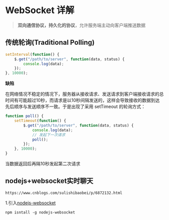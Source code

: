 # WebSocket 详解

> **双向通信协议，持久化的协议**，允许服务端主动向客户端推送数据


## 传统轮询(Traditional Polling)

```javascript
setInterval(function() {
    $.get("/path/to/server", function(data, status) {
        console.log(data);
    });
}, 10000);
```

**缺陷**

在网络情况不稳定的情况下，服务器从接收请求、发送请求到客户端接收请求的总时间有可能超过10秒，而请求是以10秒间隔发送的，这样会导致接收的数据到达先后顺序与发送顺序不一致。于是出现了采用 setTimeout 的轮询方式：

```javascript
function poll() {
    setTimeout(function() {
        $.get("/path/to/server", function(data, status) {
            console.log(data);
            // 发起下一次请求
            poll();
        });
    }, 10000);
}
```
当数据返回后再隔10秒发起第二次请求


## nodejs+websocket实时聊天

    https://www.cnblogs.com/sulishibaobei/p/6872132.html

1.引入[nodejs-websocket](https://www.npmjs.com/package/nodejs-websocket)

    npm isntall -g nodejs-websocket

